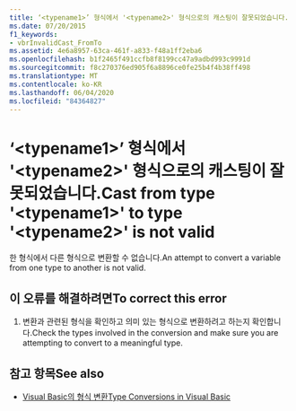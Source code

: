 ```yaml
---
title: ‘<typename1>’ 형식에서 '<typename2>' 형식으로의 캐스팅이 잘못되었습니다.
ms.date: 07/20/2015
f1_keywords:
- vbrInvalidCast_FromTo
ms.assetid: 4e6a8957-63ca-461f-a833-f48a1ff2eba6
ms.openlocfilehash: b1f2465f491ccfb8f8199cc47a9adbd993c9991d
ms.sourcegitcommit: f8c270376ed905f6a8896ce0fe25b4f4b38ff498
ms.translationtype: MT
ms.contentlocale: ko-KR
ms.lasthandoff: 06/04/2020
ms.locfileid: "84364827"
---
```

# <a name="cast-from-type-typename1-to-type-typename2-is-not-valid"></a><span data-ttu-id="390da-102">‘\<typename1>’ 형식에서 '\<typename2>' 형식으로의 캐스팅이 잘못되었습니다.</span><span class="sxs-lookup"><span data-stu-id="390da-102">Cast from type '\<typename1>' to type '\<typename2>' is not valid</span></span>
<span data-ttu-id="390da-103">한 형식에서 다른 형식으로 변환할 수 없습니다.</span><span class="sxs-lookup"><span data-stu-id="390da-103">An attempt to convert a variable from one type to another is not valid.</span></span>  
  
## <a name="to-correct-this-error"></a><span data-ttu-id="390da-104">이 오류를 해결하려면</span><span class="sxs-lookup"><span data-stu-id="390da-104">To correct this error</span></span>  
  
1. <span data-ttu-id="390da-105">변환과 관련된 형식을 확인하고 의미 있는 형식으로 변환하려고 하는지 확인합니다.</span><span class="sxs-lookup"><span data-stu-id="390da-105">Check the types involved in the conversion and make sure you are attempting to convert to a meaningful type.</span></span>  
  
## <a name="see-also"></a><span data-ttu-id="390da-106">참고 항목</span><span class="sxs-lookup"><span data-stu-id="390da-106">See also</span></span>

- [<span data-ttu-id="390da-107">Visual Basic의 형식 변환</span><span class="sxs-lookup"><span data-stu-id="390da-107">Type Conversions in Visual Basic</span></span>](../programming-guide/language-features/data-types/type-conversions.md)
